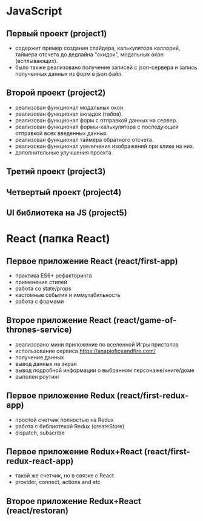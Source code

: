 # JavaScript

## Первый проект (project1) 
* содержит пример создания слайдера, калькулятора каллорий, таймера отсчета до дедлайна "скидок", модальных окон (всплывающих).
* было также реализовано получение записей с json-сервера и запись полученных данных из форм в json файл. 

## Второй проект (project2) 
* реализован функционал модальных окон.
* реализован функционал вкладок (табов).
* реализован функционал форм с отправкой данных на сервер.
* реализован функционал формы-калькулятора с последующей отправкой всех введенных данных.
* реализован функционал таймера обратного отсчета.
* реализован функционал увеличения изображений при клике на них.
* дополнительные улучшения проекта.

## Третий проект (project3)

## Четвертый проект (project4)

## UI библиотека на JS (project5)

# React (папка React)

## Первое приложение React (react/first-app)
* практика ES6+ рефакторинга
* применение стилей
* работа со state/props
* кастомные события и иммутабильность
* работа с формами

## Второе приложение React (react/game-of-thrones-service)
* реализовано мини приложение по вселенной Игры пристолов
* использование сервиса https://anapioficeandfire.com/ 
* получение данных
* вывод данных на экран 
* вывод подробной информации о выбранном персонаже/книге/доме
* выполен роутинг

## Первое приложение Redux (react/first-redux-app)
* простой счетчик полностью на Redux
* работа с библиотекой Redux (createStore)
* dispatch, subscribe

## Первое приложение Redux+React (react/first-redux-react-app)
* такой же счетчик, но в связке с React
* provider, connect, actions and etc

## Второе приложение Redux+React (react/restoran)


